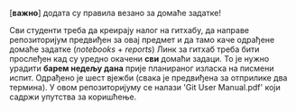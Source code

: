 [**важно**] додата су правила везано за домаће задатке!

Сви студенти треба да креирају налог на гитхабу, да направе репозиторијум предвиђен за овај предмет и да тамо каче одрађене домаће
задатке (*notebooks* + *reports*) Линк за гитхаб треба бити прослеђен кад су уредно окачени **сви** домаћи задаци.
То је нужно урадити **барем недељу дана** прије планираног изласка на писмени испит. Одрађено је шест вјежби (свака је предвиђена за отприлике два термина). 
У овом репозиторијуму се налази 'Git User Manual.pdf' који
садржи упутства за коришћење.
